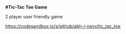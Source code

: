 **#Tic-Tac Toe Game**

 2 player user friendly game

 https://codesandbox.io/s/github/abh-i-navv/tic_tac_toe
